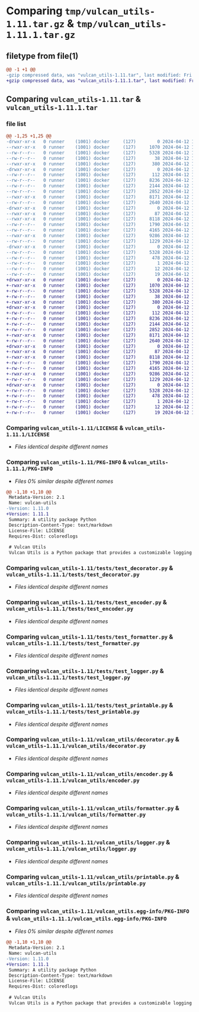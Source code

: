 # Comparing `tmp/vulcan_utils-1.11.tar.gz` & `tmp/vulcan_utils-1.11.1.tar.gz`

## filetype from file(1)

```diff
@@ -1 +1 @@
-gzip compressed data, was "vulcan_utils-1.11.tar", last modified: Fri Apr 12 16:57:20 2024, max compression
+gzip compressed data, was "vulcan_utils-1.11.1.tar", last modified: Fri Apr 12 17:08:51 2024, max compression
```

## Comparing `vulcan_utils-1.11.tar` & `vulcan_utils-1.11.1.tar`

### file list

```diff
@@ -1,25 +1,25 @@
-drwxr-xr-x   0 runner    (1001) docker     (127)        0 2024-04-12 16:57:20.836839 vulcan_utils-1.11/
--rwxr-xr-x   0 runner    (1001) docker     (127)     1070 2024-04-12 16:57:12.000000 vulcan_utils-1.11/LICENSE
--rw-r--r--   0 runner    (1001) docker     (127)     5328 2024-04-12 16:57:20.836839 vulcan_utils-1.11/PKG-INFO
--rw-r--r--   0 runner    (1001) docker     (127)       38 2024-04-12 16:57:20.836839 vulcan_utils-1.11/setup.cfg
--rwxr-xr-x   0 runner    (1001) docker     (127)      380 2024-04-12 16:57:12.000000 vulcan_utils-1.11/setup.py
-drwxr-xr-x   0 runner    (1001) docker     (127)        0 2024-04-12 16:57:20.832839 vulcan_utils-1.11/tests/
--rw-r--r--   0 runner    (1001) docker     (127)      112 2024-04-12 16:57:12.000000 vulcan_utils-1.11/tests/__init__.py
--rw-r--r--   0 runner    (1001) docker     (127)     8236 2024-04-12 16:57:12.000000 vulcan_utils-1.11/tests/test_decorator.py
--rw-r--r--   0 runner    (1001) docker     (127)     2144 2024-04-12 16:57:12.000000 vulcan_utils-1.11/tests/test_encoder.py
--rw-r--r--   0 runner    (1001) docker     (127)     2852 2024-04-12 16:57:12.000000 vulcan_utils-1.11/tests/test_formatter.py
--rwxr-xr-x   0 runner    (1001) docker     (127)     8171 2024-04-12 16:57:12.000000 vulcan_utils-1.11/tests/test_logger.py
--rw-r--r--   0 runner    (1001) docker     (127)     2640 2024-04-12 16:57:12.000000 vulcan_utils-1.11/tests/test_printable.py
-drwxr-xr-x   0 runner    (1001) docker     (127)        0 2024-04-12 16:57:20.836839 vulcan_utils-1.11/vulcan_utils/
--rwxr-xr-x   0 runner    (1001) docker     (127)       87 2024-04-12 16:57:12.000000 vulcan_utils-1.11/vulcan_utils/__init__.py
--rwxr-xr-x   0 runner    (1001) docker     (127)     8118 2024-04-12 16:57:12.000000 vulcan_utils-1.11/vulcan_utils/decorator.py
--rw-r--r--   0 runner    (1001) docker     (127)     1790 2024-04-12 16:57:12.000000 vulcan_utils-1.11/vulcan_utils/encoder.py
--rw-r--r--   0 runner    (1001) docker     (127)     4165 2024-04-12 16:57:12.000000 vulcan_utils-1.11/vulcan_utils/formatter.py
--rwxr-xr-x   0 runner    (1001) docker     (127)     9286 2024-04-12 16:57:12.000000 vulcan_utils-1.11/vulcan_utils/logger.py
--rw-r--r--   0 runner    (1001) docker     (127)     1229 2024-04-12 16:57:12.000000 vulcan_utils-1.11/vulcan_utils/printable.py
-drwxr-xr-x   0 runner    (1001) docker     (127)        0 2024-04-12 16:57:20.836839 vulcan_utils-1.11/vulcan_utils.egg-info/
--rw-r--r--   0 runner    (1001) docker     (127)     5328 2024-04-12 16:57:20.000000 vulcan_utils-1.11/vulcan_utils.egg-info/PKG-INFO
--rw-r--r--   0 runner    (1001) docker     (127)      478 2024-04-12 16:57:20.000000 vulcan_utils-1.11/vulcan_utils.egg-info/SOURCES.txt
--rw-r--r--   0 runner    (1001) docker     (127)        1 2024-04-12 16:57:20.000000 vulcan_utils-1.11/vulcan_utils.egg-info/dependency_links.txt
--rw-r--r--   0 runner    (1001) docker     (127)       12 2024-04-12 16:57:20.000000 vulcan_utils-1.11/vulcan_utils.egg-info/requires.txt
--rw-r--r--   0 runner    (1001) docker     (127)       19 2024-04-12 16:57:20.000000 vulcan_utils-1.11/vulcan_utils.egg-info/top_level.txt
+drwxr-xr-x   0 runner    (1001) docker     (127)        0 2024-04-12 17:08:51.581562 vulcan_utils-1.11.1/
+-rwxr-xr-x   0 runner    (1001) docker     (127)     1070 2024-04-12 17:08:37.000000 vulcan_utils-1.11.1/LICENSE
+-rw-r--r--   0 runner    (1001) docker     (127)     5328 2024-04-12 17:08:51.581562 vulcan_utils-1.11.1/PKG-INFO
+-rw-r--r--   0 runner    (1001) docker     (127)       38 2024-04-12 17:08:51.581562 vulcan_utils-1.11.1/setup.cfg
+-rwxr-xr-x   0 runner    (1001) docker     (127)      380 2024-04-12 17:08:37.000000 vulcan_utils-1.11.1/setup.py
+drwxr-xr-x   0 runner    (1001) docker     (127)        0 2024-04-12 17:08:51.577562 vulcan_utils-1.11.1/tests/
+-rw-r--r--   0 runner    (1001) docker     (127)      112 2024-04-12 17:08:37.000000 vulcan_utils-1.11.1/tests/__init__.py
+-rw-r--r--   0 runner    (1001) docker     (127)     8236 2024-04-12 17:08:37.000000 vulcan_utils-1.11.1/tests/test_decorator.py
+-rw-r--r--   0 runner    (1001) docker     (127)     2144 2024-04-12 17:08:37.000000 vulcan_utils-1.11.1/tests/test_encoder.py
+-rw-r--r--   0 runner    (1001) docker     (127)     2852 2024-04-12 17:08:37.000000 vulcan_utils-1.11.1/tests/test_formatter.py
+-rwxr-xr-x   0 runner    (1001) docker     (127)     8171 2024-04-12 17:08:37.000000 vulcan_utils-1.11.1/tests/test_logger.py
+-rw-r--r--   0 runner    (1001) docker     (127)     2640 2024-04-12 17:08:37.000000 vulcan_utils-1.11.1/tests/test_printable.py
+drwxr-xr-x   0 runner    (1001) docker     (127)        0 2024-04-12 17:08:51.577562 vulcan_utils-1.11.1/vulcan_utils/
+-rwxr-xr-x   0 runner    (1001) docker     (127)       87 2024-04-12 17:08:37.000000 vulcan_utils-1.11.1/vulcan_utils/__init__.py
+-rwxr-xr-x   0 runner    (1001) docker     (127)     8118 2024-04-12 17:08:37.000000 vulcan_utils-1.11.1/vulcan_utils/decorator.py
+-rw-r--r--   0 runner    (1001) docker     (127)     1790 2024-04-12 17:08:37.000000 vulcan_utils-1.11.1/vulcan_utils/encoder.py
+-rw-r--r--   0 runner    (1001) docker     (127)     4165 2024-04-12 17:08:37.000000 vulcan_utils-1.11.1/vulcan_utils/formatter.py
+-rwxr-xr-x   0 runner    (1001) docker     (127)     9286 2024-04-12 17:08:37.000000 vulcan_utils-1.11.1/vulcan_utils/logger.py
+-rw-r--r--   0 runner    (1001) docker     (127)     1229 2024-04-12 17:08:37.000000 vulcan_utils-1.11.1/vulcan_utils/printable.py
+drwxr-xr-x   0 runner    (1001) docker     (127)        0 2024-04-12 17:08:51.581562 vulcan_utils-1.11.1/vulcan_utils.egg-info/
+-rw-r--r--   0 runner    (1001) docker     (127)     5328 2024-04-12 17:08:51.000000 vulcan_utils-1.11.1/vulcan_utils.egg-info/PKG-INFO
+-rw-r--r--   0 runner    (1001) docker     (127)      478 2024-04-12 17:08:51.000000 vulcan_utils-1.11.1/vulcan_utils.egg-info/SOURCES.txt
+-rw-r--r--   0 runner    (1001) docker     (127)        1 2024-04-12 17:08:51.000000 vulcan_utils-1.11.1/vulcan_utils.egg-info/dependency_links.txt
+-rw-r--r--   0 runner    (1001) docker     (127)       12 2024-04-12 17:08:51.000000 vulcan_utils-1.11.1/vulcan_utils.egg-info/requires.txt
+-rw-r--r--   0 runner    (1001) docker     (127)       19 2024-04-12 17:08:51.000000 vulcan_utils-1.11.1/vulcan_utils.egg-info/top_level.txt
```

### Comparing `vulcan_utils-1.11/LICENSE` & `vulcan_utils-1.11.1/LICENSE`

 * *Files identical despite different names*

### Comparing `vulcan_utils-1.11/PKG-INFO` & `vulcan_utils-1.11.1/PKG-INFO`

 * *Files 0% similar despite different names*

```diff
@@ -1,10 +1,10 @@
 Metadata-Version: 2.1
 Name: vulcan-utils
-Version: 1.11.0
+Version: 1.11.1
 Summary: A utility package Python
 Description-Content-Type: text/markdown
 License-File: LICENSE
 Requires-Dist: coloredlogs
 
 # Vulcan Utils
 Vulcan Utils is a Python package that provides a customizable logging utility with support for automatic inclusion of caller's filename and line number in logs. It aims to simplify logging in Python applications by offering features such as log level configuration, colored logs, and conditional logging.
```

### Comparing `vulcan_utils-1.11/tests/test_decorator.py` & `vulcan_utils-1.11.1/tests/test_decorator.py`

 * *Files identical despite different names*

### Comparing `vulcan_utils-1.11/tests/test_encoder.py` & `vulcan_utils-1.11.1/tests/test_encoder.py`

 * *Files identical despite different names*

### Comparing `vulcan_utils-1.11/tests/test_formatter.py` & `vulcan_utils-1.11.1/tests/test_formatter.py`

 * *Files identical despite different names*

### Comparing `vulcan_utils-1.11/tests/test_logger.py` & `vulcan_utils-1.11.1/tests/test_logger.py`

 * *Files identical despite different names*

### Comparing `vulcan_utils-1.11/tests/test_printable.py` & `vulcan_utils-1.11.1/tests/test_printable.py`

 * *Files identical despite different names*

### Comparing `vulcan_utils-1.11/vulcan_utils/decorator.py` & `vulcan_utils-1.11.1/vulcan_utils/decorator.py`

 * *Files identical despite different names*

### Comparing `vulcan_utils-1.11/vulcan_utils/encoder.py` & `vulcan_utils-1.11.1/vulcan_utils/encoder.py`

 * *Files identical despite different names*

### Comparing `vulcan_utils-1.11/vulcan_utils/formatter.py` & `vulcan_utils-1.11.1/vulcan_utils/formatter.py`

 * *Files identical despite different names*

### Comparing `vulcan_utils-1.11/vulcan_utils/logger.py` & `vulcan_utils-1.11.1/vulcan_utils/logger.py`

 * *Files identical despite different names*

### Comparing `vulcan_utils-1.11/vulcan_utils/printable.py` & `vulcan_utils-1.11.1/vulcan_utils/printable.py`

 * *Files identical despite different names*

### Comparing `vulcan_utils-1.11/vulcan_utils.egg-info/PKG-INFO` & `vulcan_utils-1.11.1/vulcan_utils.egg-info/PKG-INFO`

 * *Files 0% similar despite different names*

```diff
@@ -1,10 +1,10 @@
 Metadata-Version: 2.1
 Name: vulcan-utils
-Version: 1.11.0
+Version: 1.11.1
 Summary: A utility package Python
 Description-Content-Type: text/markdown
 License-File: LICENSE
 Requires-Dist: coloredlogs
 
 # Vulcan Utils
 Vulcan Utils is a Python package that provides a customizable logging utility with support for automatic inclusion of caller's filename and line number in logs. It aims to simplify logging in Python applications by offering features such as log level configuration, colored logs, and conditional logging.
```

